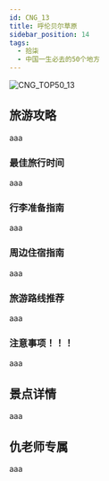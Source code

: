 ```yaml
---
id: CNG_13
title: 呼伦贝尔草原
sidebar_position: 14
tags:
  - 拾柒
  - 中国一生必去的50个地方
---
```

![CNG_TOP50_13](/img/love/CNG_TOP50/13.png)

## 旅游攻略

aaa

### 最佳旅行时间

aaa

### 行李准备指南

aaa

### 周边住宿指南

aaa

### 旅游路线推荐

aaa

### 注意事项！！！

aaa

## 景点详情

aaa

## 仇老师专属

aaa
